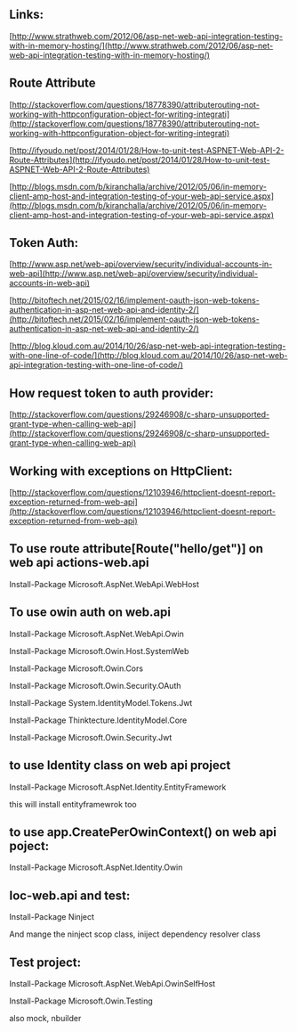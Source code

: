 
Links:
------
[http://www.strathweb.com/2012/06/asp-net-web-api-integration-testing-with-in-memory-hosting/](http://www.strathweb.com/2012/06/asp-net-web-api-integration-testing-with-in-memory-hosting/)


Route Attribute
---------------
[http://stackoverflow.com/questions/18778390/attributerouting-not-working-with-httpconfiguration-object-for-writing-integrati](http://stackoverflow.com/questions/18778390/attributerouting-not-working-with-httpconfiguration-object-for-writing-integrati)

[http://ifyoudo.net/post/2014/01/28/How-to-unit-test-ASPNET-Web-API-2-Route-Attributes](http://ifyoudo.net/post/2014/01/28/How-to-unit-test-ASPNET-Web-API-2-Route-Attributes)

[http://blogs.msdn.com/b/kiranchalla/archive/2012/05/06/in-memory-client-amp-host-and-integration-testing-of-your-web-api-service.aspx](http://blogs.msdn.com/b/kiranchalla/archive/2012/05/06/in-memory-client-amp-host-and-integration-testing-of-your-web-api-service.aspx)


Token Auth:
-----------
[http://www.asp.net/web-api/overview/security/individual-accounts-in-web-api](http://www.asp.net/web-api/overview/security/individual-accounts-in-web-api)

[http://bitoftech.net/2015/02/16/implement-oauth-json-web-tokens-authentication-in-asp-net-web-api-and-identity-2/](http://bitoftech.net/2015/02/16/implement-oauth-json-web-tokens-authentication-in-asp-net-web-api-and-identity-2/)

[http://blog.kloud.com.au/2014/10/26/asp-net-web-api-integration-testing-with-one-line-of-code/](http://blog.kloud.com.au/2014/10/26/asp-net-web-api-integration-testing-with-one-line-of-code/)


How request token to auth provider:
-------------------------------------
[http://stackoverflow.com/questions/29246908/c-sharp-unsupported-grant-type-when-calling-web-api](http://stackoverflow.com/questions/29246908/c-sharp-unsupported-grant-type-when-calling-web-api)


Working with exceptions on HttpClient:
--------------------------------------
[http://stackoverflow.com/questions/12103946/httpclient-doesnt-report-exception-returned-from-web-api](http://stackoverflow.com/questions/12103946/httpclient-doesnt-report-exception-returned-from-web-api)


To use route attribute[Route("hello/get")] on web api actions-web.api
---------------------------------------------------------------
Install-Package Microsoft.AspNet.WebApi.WebHost


To use owin auth on web.api
-----------------------------
Install-Package Microsoft.AspNet.WebApi.Owin 

Install-Package Microsoft.Owin.Host.SystemWeb 

Install-Package Microsoft.Owin.Cors 

Install-Package Microsoft.Owin.Security.OAuth 

Install-Package System.IdentityModel.Tokens.Jwt 

Install-Package Thinktecture.IdentityModel.Core 

Install-Package Microsoft.Owin.Security.Jwt


to use Identity class on web api project
----------------------------------------
Install-Package Microsoft.AspNet.Identity.EntityFramework  

this will install entityframewrok too


to use app.CreatePerOwinContext() on web api poject:
---------------------------------------------------- 
Install-Package Microsoft.AspNet.Identity.Owin


Ioc-web.api and test:
---------------------
Install-Package Ninject

And mange the ninject scop class, iniject dependency resolver class


Test project:
-------------
Install-Package Microsoft.AspNet.WebApi.OwinSelfHost

Install-Package Microsoft.Owin.Testing

also mock, nbuilder
